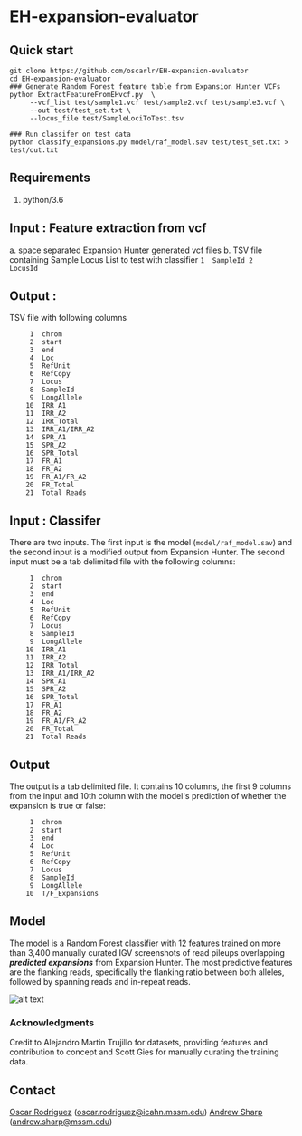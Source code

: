 # EH-expansion-evaluator
## Quick start
```
git clone https://github.com/oscarlr/EH-expansion-evaluator
cd EH-expansion-evaluator
### Generate Random Forest feature table from Expansion Hunter VCFs
python ExtractFeatureFromEHvcf.py  \
     --vcf_list test/sample1.vcf test/sample2.vcf test/sample3.vcf \
     --out test/test_set.txt \
     --locus_file test/SampleLociToTest.tsv

### Run classifer on test data
python classify_expansions.py model/raf_model.sav test/test_set.txt > test/out.txt
```
## Requirements
1. python/3.6
## Input : Feature extraction from vcf
a. space separated Expansion Hunter generated vcf files
b. TSV file containing Sample Locus List to test with classifier
     ```
     1	SampleId
     2    LocusId
     ```
## Output :
TSV file with following columns
```
     1	chrom
     2	start
     3	end
     4	Loc
     5	RefUnit
     6	RefCopy
     7	Locus
     8	SampleId
     9	LongAllele
    10	IRR_A1
    11	IRR_A2
    12	IRR_Total
    13	IRR_A1/IRR_A2
    14	SPR_A1
    15	SPR_A2
    16	SPR_Total
    17	FR_A1
    18	FR_A2
    19	FR_A1/FR_A2
    20	FR_Total
    21	Total Reads
```

## Input : Classifer
There are two inputs. The first input is the model (```model/raf_model.sav```) and the second input is a modified output from Expansion Hunter. The second input must be a tab delimited file with the following columns:
```
     1	chrom
     2	start
     3	end
     4	Loc
     5	RefUnit
     6	RefCopy
     7	Locus
     8	SampleId
     9	LongAllele
    10	IRR_A1
    11	IRR_A2
    12	IRR_Total
    13	IRR_A1/IRR_A2
    14	SPR_A1
    15	SPR_A2
    16	SPR_Total
    17	FR_A1
    18	FR_A2
    19	FR_A1/FR_A2
    20	FR_Total
    21	Total Reads
```
## Output
The output is a tab delimited file. It contains 10 columns, the first 9 columns from the input and 10th column with the model's prediction of whether the expansion is true or false:
```
     1	chrom
     2	start
     3	end
     4	Loc
     5	RefUnit
     6	RefCopy
     7	Locus
     8	SampleId
     9	LongAllele
    10	T/F_Expansions
```
## Model
The model is a Random Forest classifier with 12 features trained on more than 3,400 manually curated IGV screenshots of read pileups overlapping _**predicted expansions**_ from Expansion Hunter. The most predictive features are the flanking reads, specifically the flanking ratio between both alleles, followed by spanning reads and in-repeat reads.

![alt text](https://github.com/oscarlr/EH-expansion-evaluator/blob/main/figs/feat_scores.png?raw=true)

### Acknowledgments
Credit to Alejandro Martin Trujillo for datasets, providing features and contribution to concept and Scott Gies for manually curating the training data. 

## Contact
[Oscar Rodriguez](https://oscarlr.github.io/) (oscar.rodriguez@icahn.mssm.edu)
[Andrew Sharp](https://icahn.mssm.edu/profiles/andrew-j-sharp) (andrew.sharp@mssm.edu)
